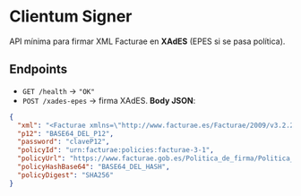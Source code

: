 # Clientum Signer

API mínima para firmar XML Facturae en **XAdES** (EPES si se pasa política).

## Endpoints

- `GET /health` → `"OK"`
- `POST /xades-epes` → firma XAdES. **Body JSON**:

```json
{
  "xml": "<Facturae xmlns=\"http://www.facturae.es/Facturae/2009/v3.2.2/Facturae\">...</Facturae>",
  "p12": "BASE64_DEL_P12",
  "password": "claveP12",
  "policyId": "urn:facturae:policies:facturae-3-1",
  "policyUrl": "https://www.facturae.gob.es/Politica_de_firma/Politica_de_firma_v3_1.pdf",
  "policyHashBase64": "BASE64_DEL_HASH",
  "policyDigest": "SHA256"
}
